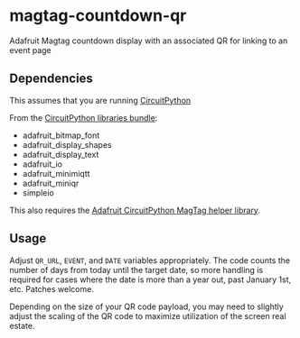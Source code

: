 # magtag-countdown-qr

Adafruit Magtag countdown display with an associated QR for linking to an event page

## Dependencies

This assumes that you are running [CircuitPython](https://circuitpython.org/board/adafruit_magtag_2.9_grayscale/)

From the [CircuitPython libraries bundle](https://circuitpython.org/libraries):

* adafruit_bitmap_font
* adafruit_display_shapes
* adafruit_display_text
* adafruit_io
* adafruit_minimiqtt
* adafruit_miniqr
* simpleio

This also requires the [Adafruit CircuitPython MagTag helper library](https://github.com/adafruit/Adafruit_CircuitPython_MagTag).

## Usage

Adjust `QR_URL`, `EVENT`, and `DATE` variables appropriately. The code counts the number of days from today until the target date, so more handling is required for cases where the date is more than a year out, past January 1st, etc. Patches welcome.

Depending on the size of your QR code payload, you may need to slightly adjust the scaling of the QR code to maximize utilization of the screen real estate.
